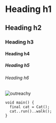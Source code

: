 # Heading h1
## Heading h2
### Heading h3
#### Heading h4
##### Heading h5
###### Heading h6

![outreachy](https://user-images.githubusercontent.com/12498051/197327480-101be6a2-9f92-4e5a-bf02-cde902228f1f.png)

```
void main() {
  final cat = Cat();
  cat..run()..walk();
}
```
